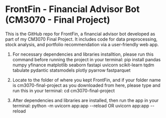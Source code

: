 # FrontFin - Financial Advisor Bot (CM3070 - Final Project)
This is the GitHub repo for FrontFin, a financial advisor bot developed as part of my CM3070 Final Project. It includes code for data preprocessing, stock analysis, and portfolio recommendation via a user-friendly web app.

1. For necessary dependencies and libraries installtion, please run this command before running the project in your terminal:
pip install pandas numpy yfinance matplotlib seaborn fastapi uvicorn scikit-learn tqdm tabulate pydantic statsmodels plotly pyarrow fastparquet

2. Locate to the folder of where you kept FrontFin, and if your folder name is cm3070-final-project as you downloaded from here, please type and run this in your terminal:
cd cm3070-final-project

3. After dependencies and libraries are installed, then run the app in your terminal:
python -m uvicorn app:app --reload
OR
uvicorn app:app --reload

